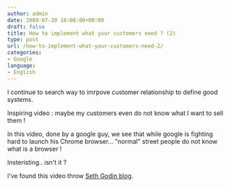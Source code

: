 ```yaml
---
author: admin
date: 2009-07-30 16:08:00+00:00
draft: false
title: How to implement what your customers need ? (2)
type: post
url: /how-to-implement-what-your-customers-need-2/
categories:
- Google
language:
- English
---
```


I continue to search way to imrpove customer relationship to define good systems.







Inspiring video : maybe my customers even do not know what I want to sell them !







In this video, done by a google guy, we see that while google is fighting hard to launch his Chrome browser... "normal" street people do not know what is a browser !







Insteristing.. isn't it ?
















I've found this video throw [Seth Godin blog](http://sethgodin.typepad.com/seths_blog/2009/07/best-new-way-to-make-an-internal-sale.html).
